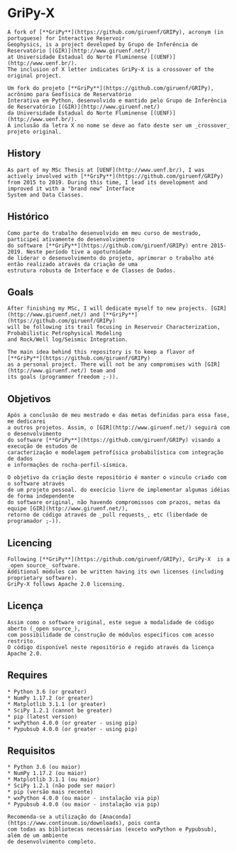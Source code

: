 # GriPy-X

    A fork of [**GriPy**](https://github.com/giruenf/GRIPy), acronym (in portuguese) for Interactive Reservoir 
    Geophysics, is a project developed by Grupo de Inferência de Reservatório [(GIR)](http://www.giruenf.net/) 
    at Universidade Estadual do Norte Fluminense [(UENF)](http://www.uenf.br/). 
    The inclusion of X letter indicates GriPy-X is a crossover of the original project.

    Um fork do projeto [**GriPy**](https://github.com/giruenf/GRIPy), acrônimo para Geofísica de Reservatório 
    Interativa em Python, desenvolvido e mantido pelo Grupo de Inferência de Reservatório [(GIR)](http://www.giruenf.net/)
    da Universidade Estadual do Norte Fluminense [(UENF)](http://www.uenf.br/). 
    A inclusão da letra X no nome se deve ao fato deste ser um _crossover_ projeto original.


## History

    As part of my MSc Thesis at [UENF](http://www.uenf.br/), I was actively involved with [**GriPy**](https://github.com/giruenf/GRIPy)
    from 2015 to 2019. During this time, I lead its development and improved it with a "brand new" Interface
    System and Data Classes.


## Histórico

    Como parte do trabalho desenvolvido em meu curso de mestrado, participei ativamente do desenvolvimento
    do software [**GriPy**](https://github.com/giruenf/GRIPy) entre 2015-2019. Neste período tive a opoturnidade
    de liderar o desenvolvimento do projeto, aprimorar o trabalho até então realizado através da criação de uma
    estrutura robusta de Interface e de Classes de Dados.


## Goals

    After finishing my MSc, I will dedicate myself to new projects. [GIR](http://www.giruenf.net/) and [**GriPy**](https://github.com/giruenf/GRIPy) 
    will be following its trail focusing in Reservoir Characterization, Probabilistic Petrophysical Modeling
    and Rock/Well log/Seismic Integration.

    The main idea behind this repository is to keep a flavor of [**GriPy**](https://github.com/giruenf/GRIPy) 
    as a personal project. There will not be any compromises with [GIR](http://www.giruenf.net/) team and 
    its goals (programmer freedom ;-)).


## Objetivos

    Após a conclusão de meu mestrado e das metas definidas para essa fase, me dedicarei 
    a outros projetos. Assim, o [GIR](http://www.giruenf.net/) seguirá com o desenvolvimento 
    do software [**GriPy**](https://github.com/giruenf/GRIPy) visando a execução de estudos de 
    caracterização e modelagem petrofísica probabilística com integração de dados 
    e informações de rocha-perfil-sísmica.

    O objetivo da criação deste repositório é manter o vinculo criado com o software através 
    de um projeto pessoal. do execício livre de implementar algumas idéias de forma independente
    do software original, não havendo compromissos com prazos, metas da equipe [GIR](http://www.giruenf.net/),
    retorno de código através de _pull requests_, etc (liberdade de programador ;-)).


## Licencing

    Following [**GriPy**](https://github.com/giruenf/GRIPy), GriPy-X  is a _open source_ software.
    Additional modules can be written having its own licenses (including proprietary software). 
    GriPy-X follows Apache 2.0 licensing.


## Licença

    Assim como o software original, este segue a modalidade de código aberto (_open source_), 
    com possibilidade de construção de módulos específicos com acesso restrito. 
    O código disponível neste repositório é regido através da licença Apache 2.0.


## Requires

    * Python 3.6 (or greater)
    * NumPy 1.17.2 (or greater)
    * Matplotlib 3.1.1 (or greater)
    * SciPy 1.2.1 (cannot be greater)
    * pip (latest version)
    * wxPython 4.0.0 (or greater - using pip)
    * Pypubsub 4.0.0 (or greater - using pip)


## Requisitos

    * Python 3.6 (ou maior)
    * NumPy 1.17.2 (ou maior)
    * Matplotlib 3.1.1 (ou maior)
    * SciPy 1.2.1 (não pode ser maior)
    * pip (versão mais recente)
    * wxPython 4.0.0 (ou maior - instalação via pip)
    * Pypubsub 4.0.0 (ou maior - instalação via pip)

    Recomenda-se a utilização do [Anaconda](https://www.continuum.io/downloads), pois conta 
    com todas as bibliotecas necessárias (exceto wxPython e Pypubsub), além de um ambiente 
    de desenvolvimento completo.
